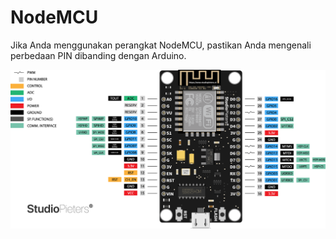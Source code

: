 # NodeMCU

Jika Anda menggunakan perangkat NodeMCU, pastikan Anda mengenali perbedaan PIN dibanding dengan Arduino.

![](res/nodemcu-diagram.png)